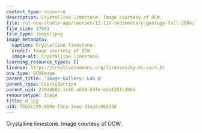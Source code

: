 ```yaml
---
content_type: resource
description: Crystalline limestone. Image courtesy of OCW.
file: /ol-ocw-studio-app/courses/12-110-sedimentary-geology-fall-2004/f6b3cc95089efdca1eaa31ea2c96023d_8.jpg
file_size: 37091
file_type: image/jpeg
image_metadata:
  caption: Crystalline limestone.
  credit: Image courtesy of OCW.
  image-alt: Crystalline limestone.
learning_resource_types: []
license: https://creativecommons.org/licenses/by-nc-sa/4.0/
ocw_type: OCWImage
parent_title: 'Image Gallery: Lab 8'
parent_type: CourseSection
parent_uid: 230dd682-1c86-a028-59fe-e2e125fc3b0a
resourcetype: Image
title: 8.jpg
uid: f6b3cc95-089e-fdca-1eaa-31ea2c96023d
---
```

Crystalline limestone. Image courtesy of OCW.
